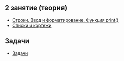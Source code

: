 ## 2 занятие (теория)
* [Строки. Ввод и форматирование. Функция print()](https://github.com/rogovich/2020_CPK_Python_for_Data_Analysis-3/blob/master/02_Strings_Lists_Tuples/2020_CPK_2_1_Strings_Input.ipynb)
* [Списки и кортежи](https://github.com/rogovich/2020_CPK_Python_for_Data_Analysis-3/blob/master/02_Strings_Lists_Tuples/2020_CPK_2_2_List_Tuple.ipynb)

## Задачи
* [Задачи](https://github.com/rogovich/2020_CPK_Python_for_Data_Analysis-3/blob/master/02_Strings_Lists_Tuples/2020_CPK_2_0_Problems.ipynb)

